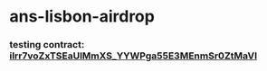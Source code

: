 # ans-lisbon-airdrop

### testing contract: [ilrr7voZxTSEaUlMmXS_YYWPga55E3MEnmSr0ZtMaVI](https://api.exm.dev/read/ilrr7voZxTSEaUlMmXS_YYWPga55E3MEnmSr0ZtMaVI)
